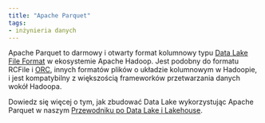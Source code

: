 ```yaml
---
title: "Apache Parquet"
tags:
- inżynieria danych
---
```

Apache Parquet to darmowy i otwarty format kolumnowy typu [Data Lake File Format](notes/format%20plikow%20data%20lake.md) w ekosystemie Apache Hadoop. Jest podobny do formatu RCFile i [ORC](notes/orc.md), innych formatów plików o układzie kolumnowym w Hadoopie, i jest kompatybilny z większością frameworków przetwarzania danych wokół Hadoopa.

Dowiedz się więcej o tym, jak zbudować Data Lake wykorzystując Apache Parquet w naszym [Przewodniku po Data Lake i Lakehouse](https://airbyte.com/blog/data-lake-lakehouse-guide-powered-by-table-formats-delta-lake-iceberg-hudi).